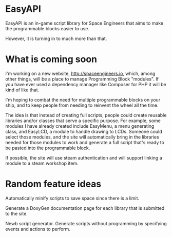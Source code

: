 # EasyAPI

EasyAPI is an in-game script library for Space Engineers that aims to make the programmable blocks easier to use.

However, it is turning in to much more than that.

# What is coming soon

I'm working on a new website, http://spaceengineers.io, which, among other things, will be a place to manage Programming Block "modules".  If you have ever used a dependency manager like Composer for PHP it will be kind of like that.  

I'm hoping to combat the need for multiple programmable blocks on your ship, and to keep people from needing to reinvent the wheel all the time.

The idea is that instead of creating full scripts, people could create reusable libraries and/or classes that serve a specific purpose.  For example, some modules I have already created include EasyMenu, a menu generating class, and EasyLCD, a module to handle drawing to LCDs. Someone could select those modules, and the site will automatically bring in the libraries needed for those modules to work and generate a full script that's ready to be pasted into the programmable block.

If possible, the site will use steam authentication and will support linking a module to a steam workshop item.

# Random feature ideas

Automatically minify scripts to save space since there is a limit.

Generate a DoxyGen documentation page for each library that is submitted to the site.

Newb script generator.  Generate scripts without programming by specifying events and actions to perform.
